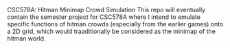 CSC578A: Hitman Minimap Crowd Simulation
This repo will eventually contain the semester project for CSC578A where I intend to emulate specific functions of hitman crowds (especially from the earlier games) onto a 2D grid, which would traaditionally be considered as the minimap of the hitman world.
